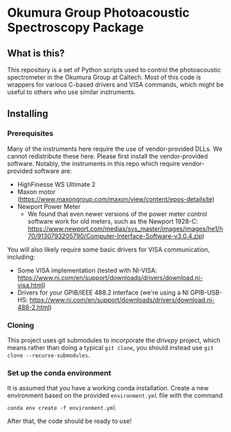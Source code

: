 # Okumura Group Photoacoustic Spectroscopy Package

## What is this?
This repository is a set of Python scripts used to control the photoacoustic spectrometer in the Okumura Group at Caltech. Most of this code is wrappers for various C-based drivers and VISA commands, which might be useful to others who use similar instruments.

## Installing
### Prerequisites
Many of the instruments here require the use of vendor-provided DLLs. We cannot redistribute these here. Please first install the vendor-provided software. Notably, the instruments in this repo which require vendor-provided software are:

- HighFinesse WS Ultimate 2
- Maxon motor (https://www.maxongroup.com/maxon/view/content/epos-detailsite)
- Newport Power Meter
  - We found that even newer versions of the power meter control software work for old meters, such as the Newport 1928-C: https://www.newport.com/medias/sys_master/images/images/he1/h70/9130793205790/Computer-Interface-Software-v3.0.4.zip)

You will also likely require some basic drivers for VISA communication, including:
- Some VISA implementation (tested with NI-VISA: https://www.ni.com/en/support/downloads/drivers/download.ni-visa.html)
- Drivers for your GPIB/IEEE 488.2 interface (we're using a NI GPIB-USB-HS: https://www.ni.com/en/support/downloads/drivers/download.ni-488-2.html)

### Cloning
This project uses git submodules to incorporate the *drivepy* project, which means rather than doing a typical `git clone`, you should instead use
`git clone --recurse-submodules`.

### Set up the conda environment
It is assumed that you have a working conda installation. Create a new environment based on the provided `environment.yml` file with the command

`conda env create -f environment.yml`

After that, the code should be ready to use!